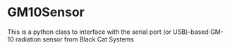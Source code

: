 # GM10Sensor
This is a python class to interface with the serial port (or USB)-based GM-10 radiation sensor from Black Cat Systems
